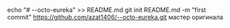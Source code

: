 echo "# --octo-eureka" >> README.md 
git init 
README.md 
 -m "first commit"
 https://github.com/azat1406/--octo-eureka.git
 мастер оригинала
